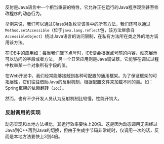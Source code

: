 
反射是Java语言中一个相当重要的特性，它允许正在运行的Java程序观测甚至修改程序的动态行为。


举例来说，我们可以通过Class对象枚举该类中的所有方法，我们还可以通过`Method.setAccessible`（位于`java.lang.reflect`包，该方法继承自`AccessibleObject`）绕过Java语言的访问限制，在私有方法所在类之外的地方调用该方法。

在IDE中的应用如：每当我们敲下点号时，IDE便会根据点号前的内容，动态展示可以访问的字段或者方法。
另一个日常应用则是Java调试器，它能够在调试过程中枚举某一个对象所有字段的值。

在Web开发中，我们经常能够接触到各种可配置的通用框架。为了保证框架的可拓展性，它们往往借助Java的反射机制，根据配置文件来加载不同的类。如：Spring框架的依赖翻转（`IoC`）。

然而，也有不少开发人员认为反射机制比较慢，性能开销大。



### 反射调用的实现





动态实现和本地方法相比，其运行效率要快上20倍。这是因为动态调用无需经过Java到C++再到Java的切换，但由于生成字节码非常耗时，仅调用一次的话，反而是本地方法要快上3到4倍。



